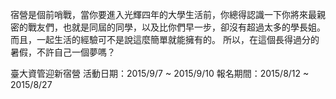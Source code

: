 宿營是個前哨戰，當你要進入光輝四年的大學生活前，你總得認識一下你將來最親密的戰友們，也就是同屆的同學，以及比你們早一步，卻沒有超過太多的學長姐。
而且，一起生活的經驗可不是說這麼簡單就能擁有的。
所以，在這個長得過分的暑假，不許自己一個夢嗎？

臺大資管迎新宿營
活動日期：2015/9/7 ~ 2015/9/10
報名期間：2015/8/12 ~ 2015/8/27